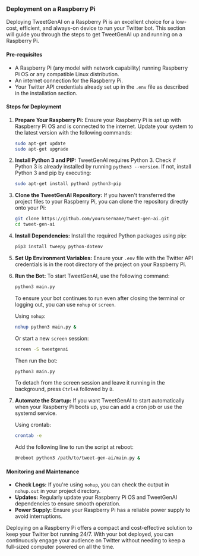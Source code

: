 ### Deployment on a Raspberry Pi

Deploying TweetGenAI on a Raspberry Pi is an excellent choice for a low-cost, efficient, and always-on device to run your Twitter bot. This section will guide you through the steps to get TweetGenAI up and running on a Raspberry Pi.

#### Pre-requisites

- A Raspberry Pi (any model with network capability) running Raspberry Pi OS or any compatible Linux distribution.
- An internet connection for the Raspberry Pi.
- Your Twitter API credentials already set up in the `.env` file as described in the installation section.

#### Steps for Deployment

1. **Prepare Your Raspberry Pi:** Ensure your Raspberry Pi is set up with Raspberry Pi OS and is connected to the internet. Update your system to the latest version with the following commands:

    ```bash
    sudo apt-get update
    sudo apt-get upgrade
    ```

2. **Install Python 3 and PIP:** TweetGenAI requires Python 3. Check if Python 3 is already installed by running `python3 --version`. If not, install Python 3 and pip by executing:

    ```bash
    sudo apt-get install python3 python3-pip
    ```

3. **Clone the TweetGenAI Repository:** If you haven't transferred the project files to your Raspberry Pi, you can clone the repository directly onto your Pi:

    ```bash
    git clone https://github.com/yourusername/tweet-gen-ai.git
    cd tweet-gen-ai
    ```

4. **Install Dependencies:** Install the required Python packages using pip:

    ```bash
    pip3 install tweepy python-dotenv
    ```

5. **Set Up Environment Variables:** Ensure your `.env` file with the Twitter API credentials is in the root directory of the project on your Raspberry Pi.

6. **Run the Bot:** To start TweetGenAI, use the following command:

    ```bash
    python3 main.py
    ```

    To ensure your bot continues to run even after closing the terminal or logging out, you can use `nohup` or `screen`.

    Using `nohup`:

    ```bash
    nohup python3 main.py &
    ```

    Or start a new `screen` session:

    ```bash
    screen -S tweetgenai
    ```

    Then run the bot:

    ```bash
    python3 main.py
    ```

    To detach from the screen session and leave it running in the background, press `Ctrl+A` followed by `D`.

7. **Automate the Startup:** If you want TweetGenAI to start automatically when your Raspberry Pi boots up, you can add a cron job or use the systemd service.

    Using crontab:

    ```bash
    crontab -e
    ```

    Add the following line to run the script at reboot:

    ```bash
    @reboot python3 /path/to/tweet-gen-ai/main.py &
    ```

#### Monitoring and Maintenance

- **Check Logs:** If you're using `nohup`, you can check the output in `nohup.out` in your project directory.
- **Updates:** Regularly update your Raspberry Pi OS and TweetGenAI dependencies to ensure smooth operation.
- **Power Supply:** Ensure your Raspberry Pi has a reliable power supply to avoid interruptions.

Deploying on a Raspberry Pi offers a compact and cost-effective solution to keep your Twitter bot running 24/7. With your bot deployed, you can continuously engage your audience on Twitter without needing to keep a full-sized computer powered on all the time.